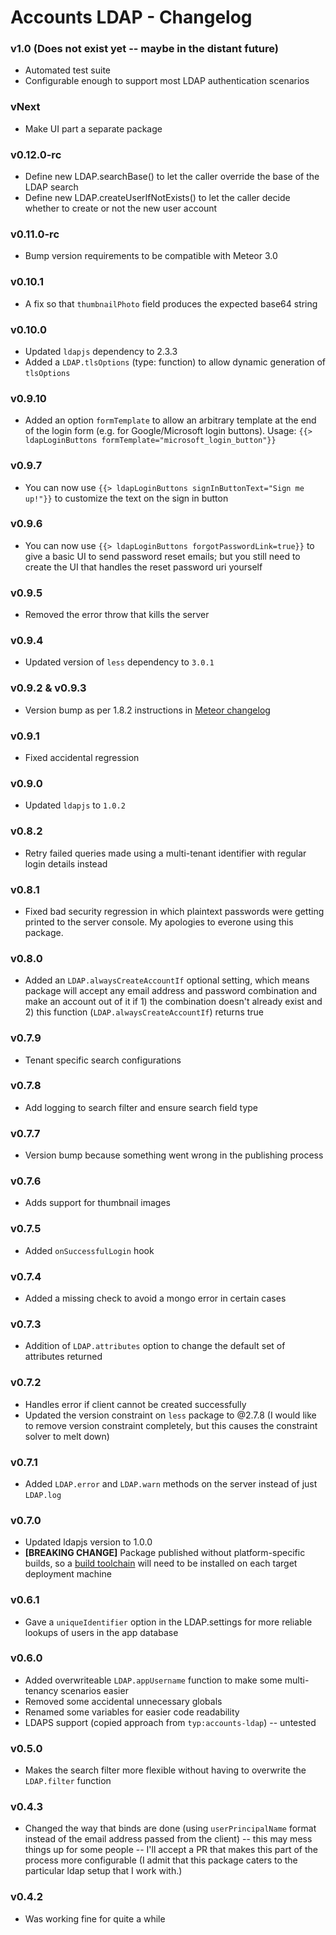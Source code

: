 Accounts LDAP - Changelog
=========================

### v1.0 (Does not exist yet -- maybe in the distant future)

- Automated test suite
- Configurable enough to support most LDAP authentication scenarios

### vNext

- Make UI part a separate package

### v0.12.0-rc

- Define new LDAP.searchBase() to let the caller override the base of the LDAP search
- Define new LDAP.createUserIfNotExists() to let the caller decide whether to create or not the new user account

### v0.11.0-rc

- Bump version requirements to be compatible with Meteor 3.0

### v0.10.1

- A fix so that `thumbnailPhoto` field produces the expected base64 string

### v0.10.0

- Updated `ldapjs` dependency to 2.3.3
- Added a `LDAP.tlsOptions` (type: function) to allow dynamic generation of `tlsOptions`

### v0.9.10

- Added an option `formTemplate` to allow an arbitrary template at the end of the login form (e.g. for Google/Microsoft login buttons). Usage: `{{> ldapLoginButtons formTemplate="microsoft_login_button"}}`

### v0.9.7

- You can now use `{{> ldapLoginButtons signInButtonText="Sign me up!"}}` to customize the text on the sign in button

### v0.9.6

- You can now use `{{> ldapLoginButtons forgotPasswordLink=true}}` to give a basic UI to send password reset emails; but you still need to create the UI that handles the reset password uri yourself

### v0.9.5

- Removed the error throw that kills the server

### v0.9.4

- Updated version of `less` dependency to `3.0.1`

### v0.9.2 & v0.9.3

- Version bump as per 1.8.2 instructions in [Meteor changelog](https://github.com/meteor/meteor/blob/devel/History.md)

### v0.9.1

- Fixed accidental regression

### v0.9.0

- Updated `ldapjs` to `1.0.2`

### v0.8.2

- Retry failed queries made using a multi-tenant identifier with regular login details instead

### v0.8.1

- Fixed bad security regression in which plaintext passwords were getting printed to the server console. My apologies to everone using this package.

### v0.8.0

- Added an `LDAP.alwaysCreateAccountIf` optional setting, which means package will accept any email address and password combination and make an account out of it if 1) the combination doesn't already exist and 2) this function (`LDAP.alwaysCreateAccountIf`) returns true

### v0.7.9

- Tenant specific search configurations

### v0.7.8

- Add logging to search filter and ensure search field type

### v0.7.7

- Version bump because something went wrong in the publishing process

### v0.7.6

- Adds support for thumbnail images

### v0.7.5

- Added `onSuccessfulLogin` hook

### v0.7.4

- Added a missing check to avoid a mongo error in certain cases

### v0.7.3

- Addition of `LDAP.attributes` option to change the default set of attributes returned

### v0.7.2

- Handles error if client cannot be created successfully
- Updated the version constraint on `less` package to @2.7.8 (I would like to remove version constraint completely, but this causes the constraint solver to melt down)

### v0.7.1

- Added `LDAP.error` and `LDAP.warn` methods on the server instead of just `LDAP.log`

### v0.7.0

- Updated ldapjs version to 1.0.0
- __[BREAKING CHANGE]__ Package published without platform-specific builds, so a [build toolchain](https://guide.meteor.com/1.4-migration.html#binary-packages-require-build-toolchain) will need to be installed on each target deployment machine

### v0.6.1

- Gave a `uniqueIdentifier` option in the LDAP.settings for more reliable lookups of users in the app database

### v0.6.0

- Added overwriteable `LDAP.appUsername` function to make some multi-tenancy scenarios easier
- Removed some accidental unnecessary globals
- Renamed some variables for easier code readability
- LDAPS support (copied approach from `typ:accounts-ldap`) -- untested

### v0.5.0

- Makes the search filter more flexible without having to overwrite the `LDAP.filter` function

### v0.4.3

- Changed the way that binds are done (using `userPrincipalName` format instead of the email address passed from the client) -- this may mess things up for some people -- I'll accept a PR that makes this part of the process more configurable (I admit that this package caters to the particular ldap setup that I work with.)

### v0.4.2

- Was working fine for quite a while